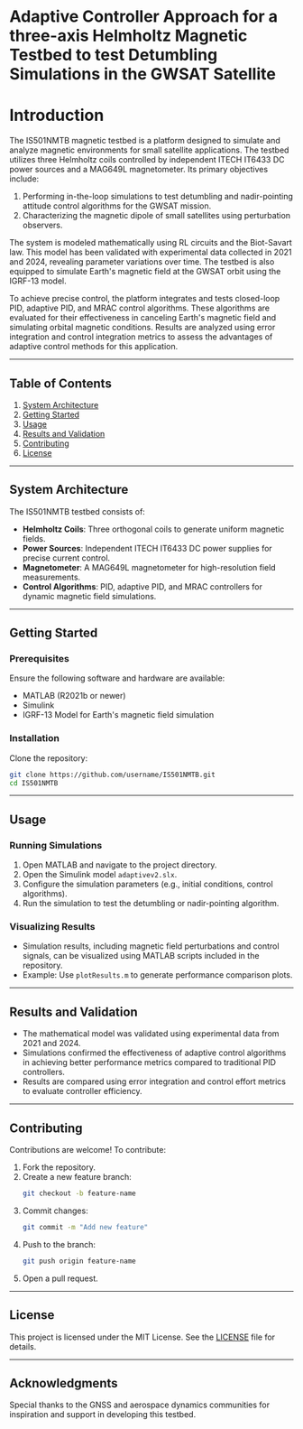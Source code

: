 # Adaptive Controller Approach for a three-axis Helmholtz Magnetic Testbed to test Detumbling Simulations in the GWSAT Satellite
# Introduction
The IS501NMTB magnetic testbed is a platform designed to simulate and analyze magnetic environments for small satellite applications. The testbed utilizes three Helmholtz coils controlled by independent ITECH IT6433 DC power sources and a MAG649L magnetometer. Its primary objectives include:

1. Performing in-the-loop simulations to test detumbling and nadir-pointing attitude control algorithms for the GWSAT mission.
2. Characterizing the magnetic dipole of small satellites using perturbation observers.

The system is modeled mathematically using RL circuits and the Biot-Savart law. This model has been validated with experimental data collected in 2021 and 2024, revealing parameter variations over time. The testbed is also equipped to simulate Earth's magnetic field at the GWSAT orbit using the IGRF-13 model.

To achieve precise control, the platform integrates and tests closed-loop PID, adaptive PID, and MRAC control algorithms. These algorithms are evaluated for their effectiveness in canceling Earth's magnetic field and simulating orbital magnetic conditions. Results are analyzed using error integration and control integration metrics to assess the advantages of adaptive control methods for this application.

---

## Table of Contents

1. [System Architecture](#system-architecture)
2. [Getting Started](#getting-started)
3. [Usage](#usage)
4. [Results and Validation](#results-and-validation)
5. [Contributing](#contributing)
6. [License](#license)

---

## System Architecture

The IS501NMTB testbed consists of:

- **Helmholtz Coils**: Three orthogonal coils to generate uniform magnetic fields.
- **Power Sources**: Independent ITECH IT6433 DC power supplies for precise current control.
- **Magnetometer**: A MAG649L magnetometer for high-resolution field measurements.
- **Control Algorithms**: PID, adaptive PID, and MRAC controllers for dynamic magnetic field simulations.

---

## Getting Started

### Prerequisites

Ensure the following software and hardware are available:

- MATLAB (R2021b or newer)
- Simulink
- IGRF-13 Model for Earth's magnetic field simulation

### Installation

Clone the repository:

```bash
git clone https://github.com/username/IS501NMTB.git
cd IS501NMTB
```

---

## Usage

### Running Simulations

1. Open MATLAB and navigate to the project directory.
2. Open the Simulink model `adaptivev2.slx`.
3. Configure the simulation parameters (e.g., initial conditions, control algorithms).
4. Run the simulation to test the detumbling or nadir-pointing algorithm.

### Visualizing Results

- Simulation results, including magnetic field perturbations and control signals, can be visualized using MATLAB scripts included in the repository.
- Example: Use `plotResults.m` to generate performance comparison plots.

---

## Results and Validation

- The mathematical model was validated using experimental data from 2021 and 2024.
- Simulations confirmed the effectiveness of adaptive control algorithms in achieving better performance metrics compared to traditional PID controllers.
- Results are compared using error integration and control effort metrics to evaluate controller efficiency.

---

## Contributing

Contributions are welcome! To contribute:

1. Fork the repository.
2. Create a new feature branch:
   ```bash
   git checkout -b feature-name
   ```
3. Commit changes:
   ```bash
   git commit -m "Add new feature"
   ```
4. Push to the branch:
   ```bash
   git push origin feature-name
   ```
5. Open a pull request.

---

## License

This project is licensed under the MIT License. See the [LICENSE](./LICENSE) file for details.

---

## Acknowledgments

Special thanks to the GNSS and aerospace dynamics communities for inspiration and support in developing this testbed.
